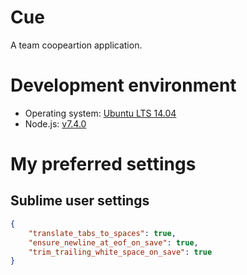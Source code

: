 # Cue
A team coopeartion application.








# Development environment
* Operating system: [Ubuntu LTS 14.04](https://www.ubuntu.com/download)
* Node.js: [v7.4.0](https://nodejs.org/en/download/)

# My preferred settings
## Sublime user settings
``` json
{
    "translate_tabs_to_spaces": true,
    "ensure_newline_at_eof_on_save": true,
    "trim_trailing_white_space_on_save": true
}
```
